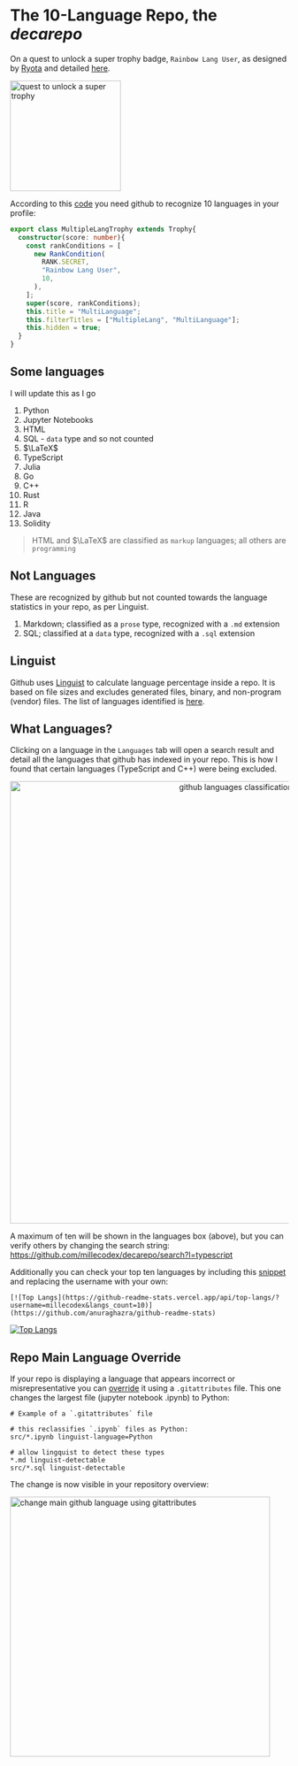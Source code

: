 # The 10-Language Repo, the *decarepo*
On a quest to unlock a super trophy badge, `Rainbow Lang User`, as designed by [Ryota](https://github.com/ryo-ma) and detailed [here](https://github.com/ryo-ma/github-profile-trophy).
<p align="left"><img width="200" alt="quest to unlock a super trophy" src="https://user-images.githubusercontent.com/6661165/91643641-28cd4780-ea70-11ea-94a9-a51885252700.png">
    
According to this [code](https://github.com/ryo-ma/github-profile-trophy/blob/master/src/trophy.ts) you need github to recognize 10 languages in your profile:

```ts
export class MultipleLangTrophy extends Trophy{
  constructor(score: number){
    const rankConditions = [
      new RankCondition(
        RANK.SECRET,
        "Rainbow Lang User",
        10,
      ),
    ];
    super(score, rankConditions);
    this.title = "MultiLanguage";
    this.filterTitles = ["MultipleLang", "MultiLanguage"];
    this.hidden = true;
  }
}
```
    
## Some languages
I will update this as I go
    
1. Python
1. Jupyter Notebooks
1. HTML
1. SQL - `data` type and so not counted
1. $\LaTeX$
1. TypeScript
1. Julia
1. Go
1. C++
1. Rust
1. R
1. Java
1. Solidity
   
> HTML and $\LaTeX$ are classified as `markup` languages; all others are `programming`    
    
## Not Languages
These are recognized by github but not counted towards the language statistics in your repo, as per Linguist.
    
1. Markdown; classified as a `prose` type, recognized with a `.md` extension
1. SQL; classified at a `data` type, recognized with a `.sql` extension
    
## Linguist
Github uses [Linguist](https://github.com/github/linguist/) to calculate language percentage inside a repo. It is based on file sizes and excludes generated files, binary, and non-program (vendor) files. The list of languages identified is [here](https://github.com/github/linguist/blob/master/lib/linguist/languages.yml).
    
## What Languages?
Clicking on a language in the `Languages` tab will open a search result and detail all the languages that github has indexed in your repo. This is how I found that certain languages (TypeScript and C++) were being excluded.
    
<p align="center"><img width="800" alt="github languages classification" src="https://user-images.githubusercontent.com/39792005/162554851-077a4f76-6141-4d41-8312-2afb1fd4bced.PNG"></p>

A maximum of ten will be shown in the languages box (above), but you can verify others by changing the search string: https://github.com/millecodex/decarepo/search?l=typescript

Additionally you can check your top ten languages by including this [snippet](https://github.com/anuraghazra/github-readme-stats) and replacing the username with your own:
```
[![Top Langs](https://github-readme-stats.vercel.app/api/top-langs/?username=millecodex&langs_count=10)](https://github.com/anuraghazra/github-readme-stats)
```
[![Top Langs](https://github-readme-stats.vercel.app/api/top-langs/?username=millecodex&langs_count=10)](https://github.com/anuraghazra/github-readme-stats)

## Repo Main Language Override
If your repo is displaying a language that appears incorrect or misrepresentative you can [override](https://github.com/github/linguist/blob/master/docs/overrides.md) it using a `.gitattributes` file. This one changes the largest file (jupyter notebook .ipynb) to Python:

```
# Example of a `.gitattributes` file 

# this reclassifies `.ipynb` files as Python:
src/*.ipynb linguist-language=Python

# allow lingquist to detect these types
*.md linguist-detectable
src/*.sql linguist-detectable
```

The change is now visible in your repository overview:

<img width="470" alt="change main github language using gitattributes" src="https://user-images.githubusercontent.com/39792005/162594670-8789ee41-8d2a-4ce7-84bd-bc91ef094922.PNG">